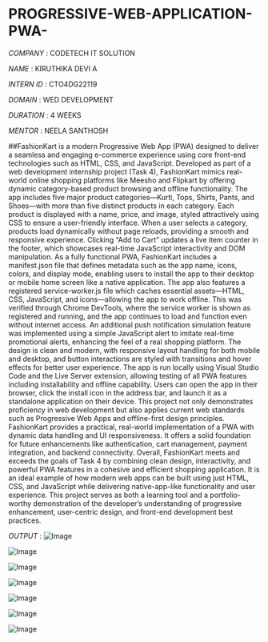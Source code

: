 # PROGRESSIVE-WEB-APPLICATION-PWA-

*COMPANY* : CODETECH IT SOLUTION

*NAME* : KIRUTHIKA DEVI A

*INTERN ID* : CTO4DG22119

*DOMAIN* : WED DEVELOPMENT

*DURATION* : 4 WEEKS

*MENTOR* : NEELA SANTHOSH

##FashionKart is a modern Progressive Web App (PWA) designed to deliver a seamless and engaging e-commerce experience using core front-end technologies such as HTML, CSS, and JavaScript. Developed as part of a web development internship project (Task 4), FashionKart mimics real-world online shopping platforms like Meesho and Flipkart by offering dynamic category-based product browsing and offline functionality. The app includes five major product categories—Kurti, Tops, Shirts, Pants, and Shoes—with more than five distinct products in each category. Each product is displayed with a name, price, and image, styled attractively using CSS to ensure a user-friendly interface. When a user selects a category, products load dynamically without page reloads, providing a smooth and responsive experience. Clicking “Add to Cart” updates a live item counter in the footer, which showcases real-time JavaScript interactivity and DOM manipulation. As a fully functional PWA, FashionKart includes a manifest.json file that defines metadata such as the app name, icons, colors, and display mode, enabling users to install the app to their desktop or mobile home screen like a native application. The app also features a registered service-worker.js file which caches essential assets—HTML, CSS, JavaScript, and icons—allowing the app to work offline. This was verified through Chrome DevTools, where the service worker is shown as registered and running, and the app continues to load and function even without internet access. An additional push notification simulation feature was implemented using a simple JavaScript alert to imitate real-time promotional alerts, enhancing the feel of a real shopping platform. The design is clean and modern, with responsive layout handling for both mobile and desktop, and button interactions are styled with transitions and hover effects for better user experience. The app is run locally using Visual Studio Code and the Live Server extension, allowing testing of all PWA features including installability and offline capability. Users can open the app in their browser, click the install icon in the address bar, and launch it as a standalone application on their device. This project not only demonstrates proficiency in web development but also applies current web standards such as Progressive Web Apps and offline-first design principles. FashionKart provides a practical, real-world implementation of a PWA with dynamic data handling and UI responsiveness. It offers a solid foundation for future enhancements like authentication, cart management, payment integration, and backend connectivity. Overall, FashionKart meets and exceeds the goals of Task 4 by combining clean design, interactivity, and powerful PWA features in a cohesive and efficient shopping application. It is an ideal example of how modern web apps can be built using just HTML, CSS, and JavaScript while delivering native-app-like functionality and user experience. This project serves as both a learning tool and a portfolio-worthy demonstration of the developer’s understanding of progressive enhancement, user-centric design, and front-end development best practices.

*OUTPUT* : ![Image](https://github.com/user-attachments/assets/f4e9318b-144c-4ae6-9682-2adabd354721)

![Image](https://github.com/user-attachments/assets/c86ef3e6-ef71-4b62-961a-ba85327457ad)

![Image](https://github.com/user-attachments/assets/a17c52f7-2cfb-4a47-b60a-a37241cb1894)

![Image](https://github.com/user-attachments/assets/820e0b73-37a9-4274-9d1f-e458274fda7c)

![Image](https://github.com/user-attachments/assets/4a492573-5b62-4fec-b8e8-d85f71909be9)

![Image](https://github.com/user-attachments/assets/a0f8214c-161d-4cc5-87d7-0f4faf1379f7)

![Image](https://github.com/user-attachments/assets/ce860bb7-05a9-4fac-8e98-f66fc1c96a7c)

